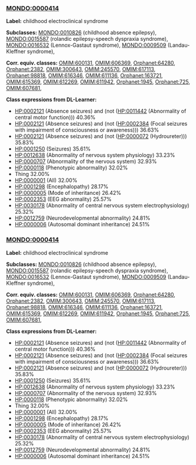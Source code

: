 
### [MONDO:0000414](http://purl.obolibrary.org/obo/MONDO_0000414)
**Label:** childhood electroclinical syndrome

**Subclasses:** [MONDO:0010826](http://purl.obolibrary.org/obo/MONDO_0010826) (childhood absence epilepsy), [MONDO:0015587](http://purl.obolibrary.org/obo/MONDO_0015587) (rolandic epilepsy-speech dyspraxia syndrome), [MONDO:0016532](http://purl.obolibrary.org/obo/MONDO_0016532) (Lennox-Gastaut syndrome), [MONDO:0009509](http://purl.obolibrary.org/obo/MONDO_0009509) (Landau-Kleffner syndrome), 

**Corr. equiv. classes:** [OMIM:600131](http://purl.obolibrary.org/obo/OMIM_600131), [OMIM:606369](http://purl.obolibrary.org/obo/OMIM_606369), [Orphanet:64280](http://www.orpha.net/ORDO/Orphanet_64280), [Orphanet:2382](http://www.orpha.net/ORDO/Orphanet_2382), [OMIM:300643](http://purl.obolibrary.org/obo/OMIM_300643), [OMIM:245570](http://purl.obolibrary.org/obo/OMIM_245570), [OMIM:617113](http://purl.obolibrary.org/obo/OMIM_617113), [Orphanet:98818](http://www.orpha.net/ORDO/Orphanet_98818), [OMIM:616346](http://purl.obolibrary.org/obo/OMIM_616346), [OMIM:611136](http://purl.obolibrary.org/obo/OMIM_611136), [Orphanet:163721](http://www.orpha.net/ORDO/Orphanet_163721), [OMIM:615369](http://purl.obolibrary.org/obo/OMIM_615369), [OMIM:612269](http://purl.obolibrary.org/obo/OMIM_612269), [OMIM:611942](http://purl.obolibrary.org/obo/OMIM_611942), [Orphanet:1945](http://www.orpha.net/ORDO/Orphanet_1945), [Orphanet:725](http://www.orpha.net/ORDO/Orphanet_725), [OMIM:607681](http://purl.obolibrary.org/obo/OMIM_607681), 

**Class expressions from DL-Learner:**

- [HP:0002121](http://purl.obolibrary.org/obo/HP_0002121) (Absence seizures) and (not ([HP:0011442](http://purl.obolibrary.org/obo/HP_0011442) (Abnormality of central motor function))) 40.36%
- [HP:0002121](http://purl.obolibrary.org/obo/HP_0002121) (Absence seizures) and (not ([HP:0002384](http://purl.obolibrary.org/obo/HP_0002384) (Focal seizures with impairment of consciousness or awareness))) 36.63%
- [HP:0002121](http://purl.obolibrary.org/obo/HP_0002121) (Absence seizures) and (not ([HP:0000072](http://purl.obolibrary.org/obo/HP_0000072) (Hydroureter))) 35.83%
- [HP:0001250](http://purl.obolibrary.org/obo/HP_0001250) (Seizures) 35.61%
- [HP:0012638](http://purl.obolibrary.org/obo/HP_0012638) (Abnormality of nervous system physiology) 33.23%
- [HP:0000707](http://purl.obolibrary.org/obo/HP_0000707) (Abnormality of the nervous system) 32.93%
- [HP:0000118](http://purl.obolibrary.org/obo/HP_0000118) (Phenotypic abnormality) 32.02%
- Thing 32.00%
- [HP:0000001](http://purl.obolibrary.org/obo/HP_0000001) (All) 32.00%
- [HP:0001298](http://purl.obolibrary.org/obo/HP_0001298) (Encephalopathy) 28.17%
- [HP:0000005](http://purl.obolibrary.org/obo/HP_0000005) (Mode of inheritance) 26.42%
- [HP:0002353](http://purl.obolibrary.org/obo/HP_0002353) (EEG abnormality) 25.57%
- [HP:0030178](http://purl.obolibrary.org/obo/HP_0030178) (Abnormality of central nervous system electrophysiology) 25.32%
- [HP:0012759](http://purl.obolibrary.org/obo/HP_0012759) (Neurodevelopmental abnormality) 24.81%
- [HP:0000006](http://purl.obolibrary.org/obo/HP_0000006) (Autosomal dominant inheritance) 24.51%



### [MONDO:0000414](http://purl.obolibrary.org/obo/MONDO_0000414)
**Label:** childhood electroclinical syndrome

**Subclasses:** [MONDO:0010826](http://purl.obolibrary.org/obo/MONDO_0010826) (childhood absence epilepsy), [MONDO:0015587](http://purl.obolibrary.org/obo/MONDO_0015587) (rolandic epilepsy-speech dyspraxia syndrome), [MONDO:0016532](http://purl.obolibrary.org/obo/MONDO_0016532) (Lennox-Gastaut syndrome), [MONDO:0009509](http://purl.obolibrary.org/obo/MONDO_0009509) (Landau-Kleffner syndrome), 

**Corr. equiv. classes:** [OMIM:600131](http://purl.obolibrary.org/obo/OMIM_600131), [OMIM:606369](http://purl.obolibrary.org/obo/OMIM_606369), [Orphanet:64280](http://www.orpha.net/ORDO/Orphanet_64280), [Orphanet:2382](http://www.orpha.net/ORDO/Orphanet_2382), [OMIM:300643](http://purl.obolibrary.org/obo/OMIM_300643), [OMIM:245570](http://purl.obolibrary.org/obo/OMIM_245570), [OMIM:617113](http://purl.obolibrary.org/obo/OMIM_617113), [Orphanet:98818](http://www.orpha.net/ORDO/Orphanet_98818), [OMIM:616346](http://purl.obolibrary.org/obo/OMIM_616346), [OMIM:611136](http://purl.obolibrary.org/obo/OMIM_611136), [Orphanet:163721](http://www.orpha.net/ORDO/Orphanet_163721), [OMIM:615369](http://purl.obolibrary.org/obo/OMIM_615369), [OMIM:612269](http://purl.obolibrary.org/obo/OMIM_612269), [OMIM:611942](http://purl.obolibrary.org/obo/OMIM_611942), [Orphanet:1945](http://www.orpha.net/ORDO/Orphanet_1945), [Orphanet:725](http://www.orpha.net/ORDO/Orphanet_725), [OMIM:607681](http://purl.obolibrary.org/obo/OMIM_607681), 

**Class expressions from DL-Learner:**

- [HP:0002121](http://purl.obolibrary.org/obo/HP_0002121) (Absence seizures) and (not ([HP:0011442](http://purl.obolibrary.org/obo/HP_0011442) (Abnormality of central motor function))) 40.36%
- [HP:0002121](http://purl.obolibrary.org/obo/HP_0002121) (Absence seizures) and (not ([HP:0002384](http://purl.obolibrary.org/obo/HP_0002384) (Focal seizures with impairment of consciousness or awareness))) 36.63%
- [HP:0002121](http://purl.obolibrary.org/obo/HP_0002121) (Absence seizures) and (not ([HP:0000072](http://purl.obolibrary.org/obo/HP_0000072) (Hydroureter))) 35.83%
- [HP:0001250](http://purl.obolibrary.org/obo/HP_0001250) (Seizures) 35.61%
- [HP:0012638](http://purl.obolibrary.org/obo/HP_0012638) (Abnormality of nervous system physiology) 33.23%
- [HP:0000707](http://purl.obolibrary.org/obo/HP_0000707) (Abnormality of the nervous system) 32.93%
- [HP:0000118](http://purl.obolibrary.org/obo/HP_0000118) (Phenotypic abnormality) 32.02%
- Thing 32.00%
- [HP:0000001](http://purl.obolibrary.org/obo/HP_0000001) (All) 32.00%
- [HP:0001298](http://purl.obolibrary.org/obo/HP_0001298) (Encephalopathy) 28.17%
- [HP:0000005](http://purl.obolibrary.org/obo/HP_0000005) (Mode of inheritance) 26.42%
- [HP:0002353](http://purl.obolibrary.org/obo/HP_0002353) (EEG abnormality) 25.57%
- [HP:0030178](http://purl.obolibrary.org/obo/HP_0030178) (Abnormality of central nervous system electrophysiology) 25.32%
- [HP:0012759](http://purl.obolibrary.org/obo/HP_0012759) (Neurodevelopmental abnormality) 24.81%
- [HP:0000006](http://purl.obolibrary.org/obo/HP_0000006) (Autosomal dominant inheritance) 24.51%


